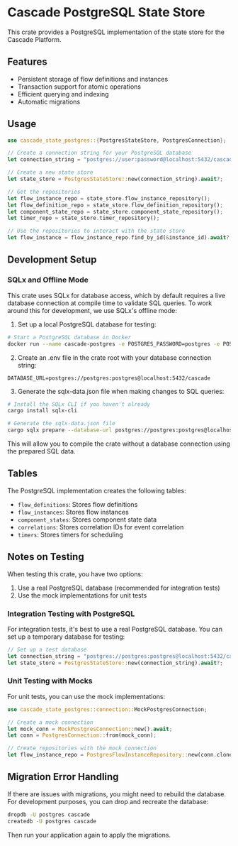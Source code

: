 # Cascade PostgreSQL State Store

This crate provides a PostgreSQL implementation of the state store for the Cascade Platform.

## Features

- Persistent storage of flow definitions and instances
- Transaction support for atomic operations
- Efficient querying and indexing
- Automatic migrations

## Usage

```rust
use cascade_state_postgres::{PostgresStateStore, PostgresConnection};

// Create a connection string for your PostgreSQL database
let connection_string = "postgres://user:password@localhost:5432/cascade";

// Create a new state store
let state_store = PostgresStateStore::new(connection_string).await?;

// Get the repositories
let flow_instance_repo = state_store.flow_instance_repository();
let flow_definition_repo = state_store.flow_definition_repository();
let component_state_repo = state_store.component_state_repository();
let timer_repo = state_store.timer_repository();

// Use the repositories to interact with the state store
let flow_instance = flow_instance_repo.find_by_id(&instance_id).await?;
```

## Development Setup

### SQLx and Offline Mode

This crate uses SQLx for database access, which by default requires a live database connection at compile time to validate SQL queries. To work around this for development, we use SQLx's offline mode:

1. Set up a local PostgreSQL database for testing:

```bash
# Start a PostgreSQL database in Docker
docker run --name cascade-postgres -e POSTGRES_PASSWORD=postgres -e POSTGRES_USER=postgres -e POSTGRES_DB=cascade -p 5432:5432 -d postgres:latest
```

2. Create an .env file in the crate root with your database connection string:

```
DATABASE_URL=postgres://postgres:postgres@localhost:5432/cascade
```

3. Generate the sqlx-data.json file when making changes to SQL queries:

```bash
# Install the SQLx CLI if you haven't already
cargo install sqlx-cli

# Generate the sqlx-data.json file
cargo sqlx prepare --database-url postgres://postgres:postgres@localhost:5432/cascade -- --lib
```

This will allow you to compile the crate without a database connection using the prepared SQL data.

## Tables

The PostgreSQL implementation creates the following tables:

- `flow_definitions`: Stores flow definitions
- `flow_instances`: Stores flow instances
- `component_states`: Stores component state data
- `correlations`: Stores correlation IDs for event correlation
- `timers`: Stores timers for scheduling

## Notes on Testing

When testing this crate, you have two options:

1. Use a real PostgreSQL database (recommended for integration tests)
2. Use the mock implementations for unit tests

### Integration Testing with PostgreSQL

For integration tests, it's best to use a real PostgreSQL database. You can set up a temporary database for testing:

```rust
// Set up a test database
let connection_string = "postgres://postgres:postgres@localhost:5432/cascade_test";
let state_store = PostgresStateStore::new(connection_string).await?;
```

### Unit Testing with Mocks

For unit tests, you can use the mock implementations:

```rust
use cascade_state_postgres::connection::MockPostgresConnection;

// Create a mock connection
let mock_conn = MockPostgresConnection::new().await;
let conn = PostgresConnection::from(mock_conn);

// Create repositories with the mock connection
let flow_instance_repo = PostgresFlowInstanceRepository::new(conn.clone());
```

## Migration Error Handling

If there are issues with migrations, you might need to rebuild the database. For development purposes, you can drop and recreate the database:

```bash
dropdb -U postgres cascade
createdb -U postgres cascade
```

Then run your application again to apply the migrations. 